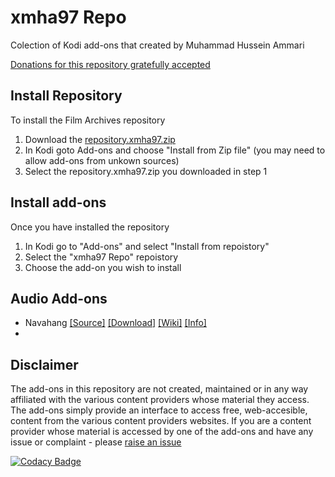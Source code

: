 # xmha97 Repo

Colection of Kodi add-ons that created by Muhammad Hussein Ammari

[Donations for this repository gratefully accepted](https://www.paypal.me/xmha97)

## Install Repository

To install the Film Archives repository 

1.  Download the [repository.xmha97.zip](https://github.com/xmha97/kodi-repo-plugins/blob/master/repository.xmha97/repository.xmha97-1.1.zip?raw=true)
2.  In Kodi goto Add-ons and choose "Install from Zip file" (you may need to allow add-ons from unkown sources)
3.  Select the repository.xmha97.zip you downloaded in step 1

## Install add-ons

Once you have installed the repository

1.  In Kodi go to "Add-ons" and select "Install from repoistory"
2.  Select the "xmha97 Repo" repoistory
3.  Choose the add-on you wish to install

## Audio Add-ons

*   Navahang [[Source]](https://github.com/xmha97/kodi-repo-plugins/tree/master/plugin.audio.navahang) [[Download]](http://mirrors.kodi.tv/addons/leia/plugin.audio.navahang/) [[Wiki]](https://kodi.wiki/view/Add-on:Navahang) [[Info]](https://kodi.tv/addon/music-add-ons-plugins/navahang)
*   

## Disclaimer

The add-ons in this repository are not created, maintained or in any way affiliated with the various content providers whose material they access. The add-ons simply provide an interface to access free, web-accesible, content from the various content providers websites.
If you are a content provider whose material is accessed by one of the add-ons and have any issue or complaint - please [raise an issue](https://github.com/xmha97/kodi-repo-plugins/issues/new?labels=DMCA)

[![Codacy Badge](https://api.codacy.com/project/badge/Grade/2e4718a1470c408e842148e253477fc3)](https://www.codacy.com/app/xmha97/kodi-repo-plugins?utm_source=github.com&amp;utm_medium=referral&amp;utm_content=FraserChapman/repository.film.archives&amp;utm_campaign=Badge_Grade)
